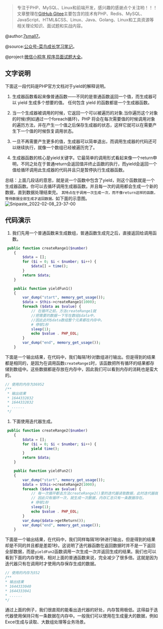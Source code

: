 > 专注于PHP、MySQL、Linux和前端开发，感兴趣的感谢点个关注哟！！！文章整理在[GitHub](https://github.com/7small7),[Gitee](https://gitee.com/bruce_qiq)主要包含的技术有PHP、Redis、MySQL、JavaScript、HTML&CSS、Linux、Java、Golang、Linux和工具资源等相关理论知识、面试题和实战内容。

@author:[7small7](https://github.com/7small7)。

@source:[公众号-菜鸟成长学习笔记](/site/)。

@project:[微信小程序 程序员面试题大全](/site/)。


## 文字说明
下面这一段代码是PHP官方文档对于yield的解释说明。

1. 生成器函数看起来像普通函数——不同的是普通函数返回一个值，而生成器可以 yield 生成多个想要的值。 任何包含 yield 的函数都是一个生成器函数。

2. 当一个生成器被调用的时候，它返回一个可以被遍历的对象.当你遍历这个对象的时候(例如通过一个foreach循环)，PHP 将会在每次需要值的时候调用对象的遍历方法，并在产生一个值之后保存生成器的状态，这样它就可以在需要产生下一个值的时候恢复调用状态。

3. 一旦不再需要产生更多的值，生成器可以简单退出，而调用生成器的代码还可以继续执行，就像一个数组已经被遍历完了。

4. 生成器函数的核心是yield关键字。它最简单的调用形式看起来像一个return申明，不同之处在于普通return会返回值并终止函数的执行，而yield会返回一个值给循环调用此生成器的代码并且只是暂停执行生成器函数。

总结：上面几段话的意思，就是说一个函数中包含了yield，则这个函数就是一个生成器函数。你可以去循环调用生成器函数。并且每一次的调用都会生成一个新的数据，直到数据处理结束完。
`其特点在于调用一次生成一次，而不像return这样的函数，等待数据全部生成才返回数据。`如下面的示意图。
![Snipaste_2022-02-08_23-37-00](http://qiniucloudtest.qqdeveloper.com/mweb/Snipaste_2022-02-08_23-37-00.png)

## 代码演示
1. 我们先用一个普通函数来生成数组，普通函数生成完之后，直接返回给调用函数。
```php
 public function createRange1($number)
    {
        $data = [];
        for ($i = 0; $i < $number; $i++) {
            $data[] = time();
        }
        return $data;
    }

    public function yieldFun1()
    {
        var_dump("start", memory_get_usage());
        $data = $this->createRange1(1000);
        foreach ($data as $value) {
            // 在循环之前，方法createRange1就
            //把需要的数据一下写在数组$data中， 
            //因此此时$data数组整个元素都在内存中。
            # 停顿1秒
            sleep(1);
            echo $value . PHP_EOL;
        }
        var_dump("end", memory_get_usage());
    }
```
下面是一个输出结果，在代码中，我们每隔1秒对数组进行输出。但是得到的结果都是相同的，是因为在调用函数`createRange1`时，该函数把所有循环的结果都存储到数组中。这些数据都是存放在内存中，因此我们可以看到内存的消耗也是蛮大的。
```php
// 使用的内存为36952
/**
 * 输出结果
 * 1644332832
 * 1644332832
 * ......
 */
```
1. 下面使用迭代器生成。
```php
 public function createRange2($number)
    {
        $data = [];
        for ($i = 0; $i < $number; $i++) {
            yield time();
        }
        return $data;
    }

    public function yieldFun2()
    {
        var_dump("start", memory_get_usage());
        $data = $this->createRange2(1000);
        foreach ($data as $value) {
            // 每一次循环都去方法createRange2()里的迭代器读取数据，此时迭代器就生成一条数据，放在内存中。
            // 因此只有循环一次，就生成一次数据，内存汇总只有一条数据存在。
            # 停顿1秒
            sleep(1);
            echo $value . PHP_EOL;
        }
        var_dump($data->getReturn());
        var_dump("end", memory_get_usage());
    }
```
下面是一个输出结果，在代码中，我们同样每隔1秒钟进行输出，但是得到的结果却是不同的并且都是差距1秒。这说明了迭代器函数在返回数据时并不是一下返回全部数据，而是`yieldFun2`函数调用一次生成一次并返回生成的结果。我们也可以看到下面的内存使用，相对上面的普通函数来说，完全减少了很多倍。这就是因为迭代器只有在调用时才使用内存保存生成的数据。
```php
// 使用的内存为352
/**
* 输出结果
* 1644333040
* 1644333041
* ......
*/
```
通过上面的例子，我们很直观的能看出迭代器的好处，内存暂用极低。这得益于迭代器使用保持只有一条数据在内存中。一般我们可以使用在生成量大的数据，例如Excel生成与读取、大数组处理等业务场景。
